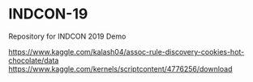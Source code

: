 # INDCON-19
Repository for INDCON 2019 Demo

https://www.kaggle.com/kalash04/assoc-rule-discovery-cookies-hot-chocolate/data
https://www.kaggle.com/kernels/scriptcontent/4776256/download
